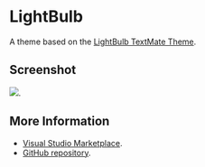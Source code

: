 # LightBulb

A theme based on the [LightBulb TextMate Theme](http://colorsublime.com/theme/LightBulb).


## Screenshot
![](https://raw.githubusercontent.com/gerane/VSCodeThemes/master/gerane.Theme-LightBulb/screenshot.png).


## More Information
* [Visual Studio Marketplace](https://marketplace.visualstudio.com/items/gerane.Theme-LightBulb).
* [GitHub repository](https://github.com/gerane/VSCodeThemes).
